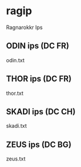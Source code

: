 # ragip
Ragnarokkr Ips

## ODIN ips (DC FR)

odin.txt

## THOR ips (DC FR)

thor.txt

## SKADI ips (DC CH)

skadi.txt

## ZEUS ips (DC BG)

zeus.txt
